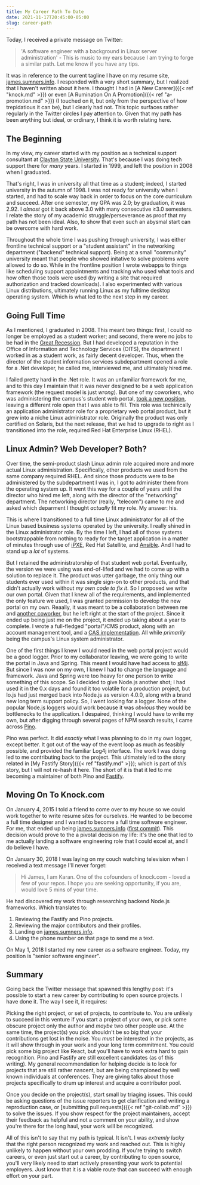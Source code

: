 ```yaml
---
title: My Career Path To Date
date: 2021-11-17T20:45:00-05:00
slug: career-path
---
```


Today, I received a private message on Twitter:

> 'A software engineer with a background in Linux server administration' - This
> is music to my ears because I am trying to forge a similar path. Let me know
> if you have any tips.

It was in reference to the current tagline I have on my resume site,
[james.sumners.info](https://james.sumners.info/). I responded with a very short
summary, but I realized that I haven't written about it here. I thought I had in
[A New Carerer]({{< ref "knock.md" >}}) or even [A Rumination On A
Promotion]({{< ref "a-promotion.md" >}}) (I touched on it, but only from the
perspective of how trepidatious it can be), but I clearly had not. This topic
surfaces rather regularly in the Twitter circles I pay attention to. Given that
my path has been anything but ideal, or ordinary, I think it is worth relating
here.

## The Beginning

In my view, my career started with my position as a technical support consultant
at [Clayton State University](https://clayton.edu). That's because I was doing
tech support there for _many_ years. I started in 1999, and left the position in
2008 when I graduated.

That's right, I was in university all that time as a student; indeed, I started
university in the autumn of 1998. I was not ready for university when I started,
and had to scale way back in order to focus on the core curriculum and succeed.
After one semester, my GPA was 2.0; by graduation, it was 2.92. I _almost_ got
it back above 3.0 with many consecutive ≥3.0 semesters. I relate the story of my
academic struggle/perseverance as proof that my path has not been ideal. Also,
to show that even such an abysmal start can be overcome with hard work.

Throughout the whole time I was pushing through university, I was either
frontline technical support or a "student assistant" in the networking
department ("backend" technical support). Being at a small "community"
university meant that people who showed initative to solve problems were allowed
to do so. While in the frontline position I wrote webapps to things like
scheduling support appointments and tracking who used what tools and how often
those tools were used (by writing a site that required authorization and tracked
downloads). I also experimented with various Linux distributions, ultimately
running Linux as my fulltime desktop operating system. Which is what led to the
next step in my career.

## Going Full Time

As I mentioned, I graduated in 2008. This meant two things: first, I could no
longer be employed as a student worker; and second, there were no jobs to be had
in the [Great Recession](https://en.wikipedia.org/wiki/Great_Recession). But I
had developed a reputation in the Office of Information and Technology Services
(OITS), the department I worked in as a student work, as fairly decent
developer. Thus, when the director of the student information services
subdepartment opened a role for a .Net developer, he called me, interviewed me,
and ultimately hired me.

I failed pretty hard in the .Net role. It was an unfamiliar framework for me,
and to this day I maintain that it was never designed to be a web application
framework (the request model is just _wrong_). But one of my coworkers, who was
administering the campus's student web portal, [took a new position][mrfrosti],
leaving a different role open that I was able to fill. This role was
techinically an application administrator role for a proprietary web portal
product, but it grew into a niche Linux administrator role. Originally the
product was only certified on Solaris, but the next release, that we had to
upgrade to right as I transitioned into the role, required Red Hat Enterprise
Linux (RHEL).

[mrfrosti]:
https://web.archive.org/web/20210128154051/https://mrfrosti.com/2010/03/09/last-week-at-clayton-state/

## Linux Admin? Web Developer? Both?

Over time, the semi-product slash Linux admin role acquired more and more actual
Linux administration. Specifically, other products we used from the same company
required RHEL. And since those products were to be administered by the
subdepartment I was in, I got to administer them from the operating system up.
It went this way for a couple of years until the director who hired me left,
along with the director of the "networking" department. The networking director
(really, "telecom") came to me and asked which deparment I thought _actually_
fit my role. My answer: his.

This is where I transitioned to a full time Linux administrator for all of the
Linux based business systems operated by the university. I really shined in the
Linux administrator role. By the time I left, I had all of those systems
bootstrappable from nothing to ready for the target application in a matter of
minutes through use of [iPXE](https://ipxe.org), Red Hat Satellite, and
[Ansible](https://en.wikipedia.org/wiki/Ansible_(software)). And I had to stand
up a _lot_ of systems.

But I retained the administratorship of that student web portal. Eventually, the
version we were using was end-of-lifed and we had to come up with a solution to
replace it. The product was utter garbage, the only thing our students ever used
within it was single sign-on to other products, and that didn't actually work
without _my own code to fix it_. So I proposed we write our own portal. Given
that I knew all of the requirements, and implemented the only feature we used, I
was granted permission to develop the new portal on my own. Reaally, it was
meant to be a collaboration between me and [another
coworker](https://caseyscarborough.com), but he left right at the start of the
project. Since it ended up being just me on the project, it ended up taking
about a year to complete. I wrote a full-fledged "portal"/CMS product, along
with an account management tool, and a [CAS
implementation](https://github.com/jscas). All while _primarily_ being the
campus's Linux system administrator.

One of the first things I knew I would need in the web portal project would be a
good logger. Prior to my collaborator leaving, we were going to write the portal
in Java and Spring. This meant I would have had access to
[slf4j](http://www.slf4j.org). But since I was now on my own, I knew I had to
change the language and framework. Java and Spring were too heavy for one person
to write something of this scope. So I decided to give Node.js another shot; I
had used it in the 0.x days and found it too volatile for a production project,
but Io.js had just merged back into Node.js as version 4.0.0, along with a brand
new long term support policy. So, I went looking for a logger. None of the
popular Node.js loggers would work because it was _obvious_ they would be
bottlenecks to the application. I despaired, thinking I would have to write my
own, but after digging through several pages of NPM search results, I came
across [Pino](https://github.com/pinojs/pino).

Pino was perfect. It did _exactly_ what I was planning to do in my own logger,
except better. It got out of the way of the event loop as much as feasibly
possible, and provided the familiar Log4j interface. The work I was doing led to
me contributing back to the project. This ultimately led to the story related in
[My Fastify Story]({{< ref "fastify.md" >}}); which is part of _this_ story, but
I will not re-hash it here. The short of it is that it led to me becoming a
maintainer of both Pino and [Fastify](https://github.com/fastify/fastify).

## Moving On To Knock.com

On January 4, 2015 I told a friend to come over to my house so we could work
together to write resume sites for ourselves. He wanted to be become a full time
designer and I wanted to become a full time software engineer. For me, that
ended up being [james.sumners.info][resume] ([first
commit](https://github.com/jsumners/jsumners.github.io/commit/1fb6697a4d21584948293cf01620eadcb83bbbd9)).
This decision would prove to the a pivotal decision my life: it's the one that
led to me actually landing a software engineering role that I could excel at,
and I do believe I have.

On January 30, 2018 I was laying on my couch watching television when I received
a text message I'll never forget:

> Hi James, I am Karan. One of the cofounders of knock.com - loved a few of your
> repos. I hope you are seeking opportunity, if you are, would love 5 mins of
> your time.

He had discovered my work through researching backend Node.js frameworks. Which
translates to:

1. Reviewing the Fastify and Pino projects.
2. Reviewing the major contributors and their profiles.
3. Landing on [james.sumners.info][resume].
4. Using the phone number on that page to send me a text.

On May 1, 2018 I started my new career as a software engineer. Today, my
position is "senior software engineer".

[resume]: https://james.sumners.info

## Summary

Going back the Twitter message that spawned this lengthy post: it's possible to
start a new career by contributing to open source projects. I have done it. The
way I see it, it requires:

Picking the right project, or set of projects, to contribute to. You are
unlikely to succeed in this venture if you start a project of your own, or pick
some obscure project only the author and _maybe_ two other people use. At the
same time, the project(s) you pick shouldn't be so big that your contributions
get lost in the noise. You _must_ be interested in the projects, as it will show
through in your work and your long term commitment. You could pick some big
project like React, but you'll have to work extra hard to gain recognition. Pino
and Fastify are still excellent candidates (as of this writing). My general
recommendation for helping decide is to look for projects that are still rather
nascent, but are being championed by well known individuals at conferences. They
are giving talks about those projects specifically to drum up interest and
acquire a contributor pool.

Once you decide on the project(s), start small by triaging issues. This could be
asking questions of the issue reporters to get clarification and writing a
reproduction case, or [submitting pull requests]({{< ref "git-collab.md" >}}) to
solve the issues. If you show respect for the project maintainers, accept their
feedback as helpful and not a comment on your ability, and show you're there for
the long haul, your work will be recognized.

All of this isn't to say that my path is typical. It isn't. I was _extremly
lucky_ that the right person recognized my work and reached out. This is highly
unlikely to happen without your own prodding. If you're trying to switch
careers, or even just start out a career, by contributing to open source, you'll
very likely need to start actively presenting your work to potential employers.
Just know that it is a viable route that can succeed with enough effort on your
part.

